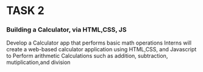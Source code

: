 # TASK 2
### Building a Calculator, via HTML,CSS, JS
Develop a Calculator app that performs basic math operations Interns will create a web-based calculator application using HTML,CSS, and Javascript to Perform arithmetic Calculations such as addition, subtraction, mutiplication,and division